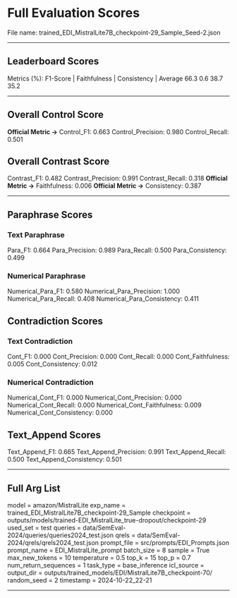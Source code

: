 # Full Evaluation Scores

File name: trained_EDI_MistralLite7B_checkpoint-29_Sample_Seed-2.json


---

## Leaderboard Scores

Metrics (%): F1-Score | Faithfulness | Consistency | Average
                66.3        0.6          38.7        35.2

---

## Overall Control Score

**Official Metric ->** Control_F1: 0.663
Control_Precision: 0.980
Control_Recall: 0.501

## Overall Contrast Score

Contrast_F1: 0.482
Contrast_Precision: 0.991
Contrast_Recall: 0.318
**Official Metric ->** Faithfulness: 0.006
**Official Metric ->** Consistency: 0.387

---


## Paraphrase Scores


### Text Paraphrase

Para_F1: 0.664
Para_Precision: 0.989
Para_Recall: 0.500
Para_Consistency: 0.499


### Numerical Paraphrase

Numerical_Para_F1: 0.580
Numerical_Para_Precision: 1.000
Numerical_Para_Recall: 0.408
Numerical_Para_Consistency: 0.411


## Contradiction Scores


### Text Contradiction

Cont_F1: 0.000
Cont_Precision: 0.000
Cont_Recall: 0.000
Cont_Faithfulness: 0.005
Cont_Consistency: 0.012


### Numerical Contradiction

Numerical_Cont_F1: 0.000
Numerical_Cont_Precision: 0.000
Numerical_Cont_Recall: 0.000
Numerical_Cont_Faithfulness: 0.009
Numerical_Cont_Consistency: 0.000


## Text_Append Scores

Text_Append_F1: 0.665
Text_Append_Precision: 0.991
Text_Append_Recall: 0.500
Text_Append_Consistency: 0.501

---

## Full Arg List

model = amazon/MistralLite
exp_name = trained_EDI_MistralLite7B_checkpoint-29_Sample
checkpoint = outputs/models/trained-EDI_MistralLite_true-dropout/checkpoint-29
used_set = test
queries = data/SemEval-2024/queries/queries2024_test.json
qrels = data/SemEval-2024/qrels/qrels2024_test.json
prompt_file = src/prompts/EDI_Prompts.json
prompt_name = EDI_MistralLite_prompt
batch_size = 8
sample = True
max_new_tokens = 10
temperature = 0.5
top_k = 15
top_p = 0.7
num_return_sequences = 1
task_type = base_inference
icl_source = 
output_dir = outputs/trained_models/EDI/MistralLite7B_checkpoint-70/
random_seed = 2
timestamp = 2024-10-22_22-21

---

